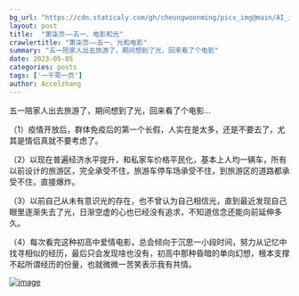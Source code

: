 ```yaml
---
bg_url: "https://cdn.staticaly.com/gh/cheungwoonming/picx_img@main/AI_img/AI-image-012.jpg"
layout: post
title:  "第柒页——五一、电影和光"
crawlertitle: "第柒页——五一、光和电影"
summary: "五一陪家人出去旅游了，期间想到了光，回来看了个电影"
date: 2023-05-05
categories: posts
tags: ['一千零一页']
author: Accelzhang
---
```


五一陪家人出去旅游了，期间想到了光，回来看了个电影...

（1）疫情开放后，群体免疫后的第一个长假，人实在是太多，还是不要去了，尤其是情侣真就不要考虑了。

（2）以现在普遍经济水平提升，和私家车价格平民化，基本上人均一辆车，所有以前设计的旅游区，完全承受不住，旅游车停车场承受不住，到旅游区的道路都承受不住，直接爆炸。

（3）以前自己从未有意识光的存在，也不曾认为自己相信光，直到最近发现自己眼里逐渐失去了光，日渐空虚的心也已经没有追求，不知道信念还能向前延伸多久。

（4）每次看完这种初高中爱情电影，总会倾向于沉思一小段时间，努力从记忆中找寻相似的经历，最后只会发现啥也没有，初高中那种昏暗的单向幻想，根本支撑不起所谓经历的份量，也就微微一苦笑表示我有共情。


[![image](https://cdn.staticaly.com/gh/cheungwoonming/picx_img@main/AI_img/AI-image-012.jpg)](https://cdn.staticaly.com/gh/cheungwoonming/picx_img@main/AI_img/AI-image-012.jpg)
